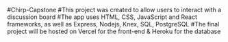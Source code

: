 #Chirp-Capstone
#This project was created to allow users to interact with a discussion board
#The app uses HTML, CSS, JavaScript and React frameworks, as well as Express, Nodejs, Knex, SQL, PostgreSQL
#The final project will be hosted on Vercel for the front-end & Heroku for the database
